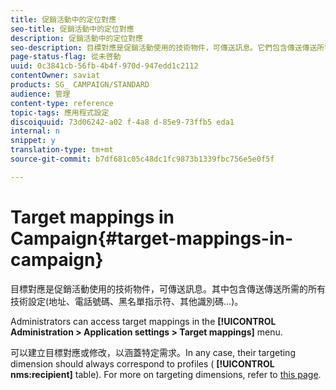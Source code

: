 ```yaml
---
title: 促銷活動中的定位對應
seo-title: 促銷活動中的定位對應
description: 促銷活動中的定位對應
seo-description: 目標對應是促銷活動使用的技術物件，可傳送訊息。它們包含傳送傳送所需的所有技術設定。
page-status-flag: 從未啓動
uuid: 0c3841cb-56fb-4b4f-970d-947edd1c2112
contentOwner: saviat
products: SG_ CAMPAIGN/STANDARD
audience: 管理
content-type: reference
topic-tags: 應用程式設定
discoiquuid: 73d06242-a02 f-4a8 d-85e9-73ffb5 eda1
internal: n
snippet: y
translation-type: tm+mt
source-git-commit: b7df681c05c48dc1fc9873b1339fbc756e5e0f5f

---
```



# Target mappings in Campaign{#target-mappings-in-campaign}

目標對應是促銷活動使用的技術物件，可傳送訊息。其中包含傳送傳送所需的所有技術設定(地址、電話號碼、黑名單指示符、其他識別碼…)。

Administrators can access target mappings in the **[!UICONTROL Administration > Application settings > Target mappings]** menu.

可以建立目標對應或修改，以涵蓋特定需求。In any case, their targeting dimension should always correspond to profiles ( **[!UICONTROL nms:recipient]** table). For more on targeting dimensions, refer to [this page](../../automating/using/query.md#targeting-dimensions-and-resources).
